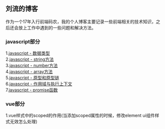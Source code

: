 ## 刘流的博客
作为一个17年入行前端码农，我的个人博客主要记录一些前端相关的技术知识，之后还会放上工作中遇到的一些问题和解决方法。
### javascript部分
1.[javascript - 数据类型](https://github.com/liuliu1995/blog/issues/1)<br>
2.[javascript - string方法](https://github.com/liuliu1995/blog/issues/2)<br>
3.[javascript - number方法](https://github.com/liuliu1995/blog/issues/3)<br>
4.[javascript - array方法](https://github.com/liuliu1995/blog/issues/4)<br>
5.[javascript - 原型和原型链](https://github.com/liuliu1995/blog/issues/5)<br>
6.[javascript - 作用域与执行上下文](https://github.com/liuliu1995/blog/issues/6)<br>
7.[javascript - promise函数](https://github.com/liuliu1995/blog/issues/7)<br>
### vue部分
1.vue样式中的scoped的作用(当添加scoped属性的时候，修改element ui组件样式无效怎么处理)
